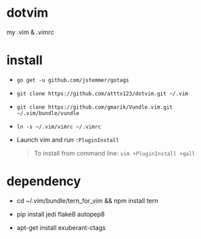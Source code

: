 dotvim
======

my .vim &amp; .vimrc

install
======

* ```go get -u github.com/jstemmer/gotags```

* ```git clone https://github.com/atttx123/dotvim.git ~/.vim```

* ```git clone https://github.com/gmarik/Vundle.vim.git ~/.vim/bundle/vundle```

* ```ln -s ~/.vim/vimrc ~/.vimrc```

* Launch vim and run ```:PluginInstall```

  > To install from command line: ```vim +PluginInstall +qall```

dependency
======

* cd ~/.vim/bundle/tern_for_vim && npm install tern

* pip install jedi flake8 autopep8

* apt-get install exuberant-ctags
